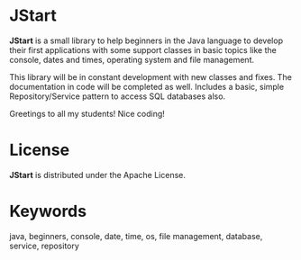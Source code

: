 JStart
======

**JStart** is a small library to help beginners in the Java language to develop their first applications with some support classes in basic topics like the console, dates and times, operating system and file management.

This library will be in constant development with new classes and fixes. The documentation in code will be completed as well. Includes a basic, simple Repository/Service pattern to access SQL databases also.

Greetings to all my students! Nice coding!

License
=======

**JStart** is distributed under the Apache License.

Keywords
========

java, beginners, console, date, time, os, file management, database, service, repository